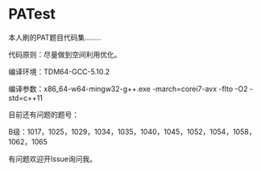 # PATest
本人刷的PAT题目代码集........

代码原则：尽量做到空间利用优化。

编译环境：TDM64-GCC-5.10.2

编译参数：x86_64-w64-mingw32-g++.exe -march=corei7-avx -flto -O2 -std=c++11

目前还有问题的题号：

B级：1017，1025，1029，1034，1035，1040，1045，1052，1054，1058，1062，1065

有问题欢迎开Issue询问我。
